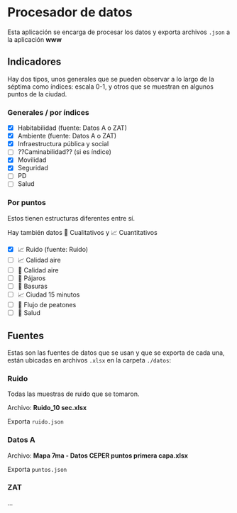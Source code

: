# Procesador de datos

Esta aplicación se encarga de procesar los datos y exporta archivos `.json` a la aplicación **www**

## Indicadores

Hay dos tipos, unos generales que se pueden observar a lo largo de la séptima como índices: escala 0-1, y otros que se muestran en algunos puntos de la ciudad.

### Generales / por índices

- [x] Habitabilidad (fuente: Datos A o ZAT)
- [x] Ambiente (fuente: Datos A o ZAT)
- [x] Infraestructura pública y social
- [ ] ??Caminabilidad?? (si es índice)
- [x] Movilidad
- [x] Seguridad
- [ ] PD
- [ ] Salud

### Por puntos

Estos tienen estructuras diferentes entre sí.

Hay también datos 💬 Cualitativos y 📈 Cuantitativos

- [x] 📈 Ruido (fuente: Ruido)
- [ ] 📈 Calidad aire
- [ ] 💬 Calidad aire
- [ ] 💬 Pájaros
- [ ] 💬 Basuras
- [ ] 📈 Ciudad 15 minutos
- [ ] 💬 Flujo de peatones
- [ ] 💬 Salud

## Fuentes

Estas son las fuentes de datos que se usan y que se exporta de cada una, están ubicadas en archivos `.xlsx` en la carpeta `./datos`:

### Ruido

Todas las muestras de ruido que se tomaron.

Archivo: **Ruido_10 sec.xlsx**

Exporta `ruido.json`

### Datos A

Archivo: **Mapa 7ma - Datos CEPER puntos primera capa.xlsx**

Exporta `puntos.json`

### ZAT

...
